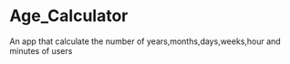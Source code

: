 # Age_Calculator
An app that calculate the number of years,months,days,weeks,hour and minutes of users
